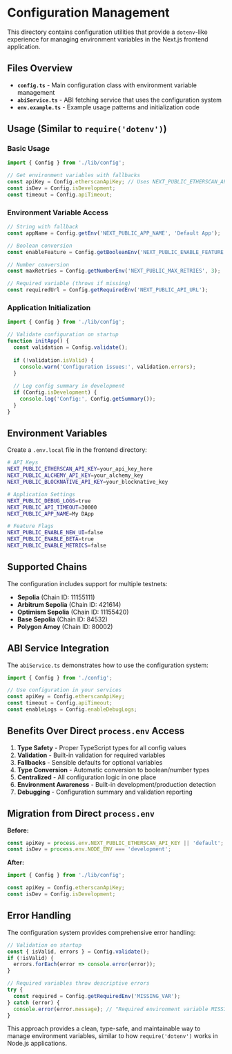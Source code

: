 # Configuration Management

This directory contains configuration utilities that provide a `dotenv`-like experience for managing environment variables in the Next.js frontend application.

## Files Overview

- **`config.ts`** - Main configuration class with environment variable management
- **`abiService.ts`** - ABI fetching service that uses the configuration system
- **`env.example.ts`** - Example usage patterns and initialization code

## Usage (Similar to `require('dotenv')`)

### Basic Usage

```typescript
import { Config } from './lib/config';

// Get environment variables with fallbacks
const apiKey = Config.etherscanApiKey; // Uses NEXT_PUBLIC_ETHERSCAN_API_KEY
const isDev = Config.isDevelopment;
const timeout = Config.apiTimeout;
```

### Environment Variable Access

```typescript
// String with fallback
const appName = Config.getEnv('NEXT_PUBLIC_APP_NAME', 'Default App');

// Boolean conversion
const enableFeature = Config.getBooleanEnv('NEXT_PUBLIC_ENABLE_FEATURE', false);

// Number conversion
const maxRetries = Config.getNumberEnv('NEXT_PUBLIC_MAX_RETRIES', 3);

// Required variable (throws if missing)
const requiredUrl = Config.getRequiredEnv('NEXT_PUBLIC_API_URL');
```

### Application Initialization

```typescript
import { Config } from './lib/config';

// Validate configuration on startup
function initApp() {
  const validation = Config.validate();
  
  if (!validation.isValid) {
    console.warn('Configuration issues:', validation.errors);
  }
  
  // Log config summary in development
  if (Config.isDevelopment) {
    console.log('Config:', Config.getSummary());
  }
}
```

## Environment Variables

Create a `.env.local` file in the frontend directory:

```bash
# API Keys
NEXT_PUBLIC_ETHERSCAN_API_KEY=your_api_key_here
NEXT_PUBLIC_ALCHEMY_API_KEY=your_alchemy_key
NEXT_PUBLIC_BLOCKNATIVE_API_KEY=your_blocknative_key

# Application Settings
NEXT_PUBLIC_DEBUG_LOGS=true
NEXT_PUBLIC_API_TIMEOUT=30000
NEXT_PUBLIC_APP_NAME=My DApp

# Feature Flags
NEXT_PUBLIC_ENABLE_NEW_UI=false
NEXT_PUBLIC_ENABLE_BETA=true
NEXT_PUBLIC_ENABLE_METRICS=false
```

## Supported Chains

The configuration includes support for multiple testnets:

- **Sepolia** (Chain ID: 11155111)
- **Arbitrum Sepolia** (Chain ID: 421614)
- **Optimism Sepolia** (Chain ID: 11155420)
- **Base Sepolia** (Chain ID: 84532)
- **Polygon Amoy** (Chain ID: 80002)

## ABI Service Integration

The `abiService.ts` demonstrates how to use the configuration system:

```typescript
import { Config } from './config';

// Use configuration in your services
const apiKey = Config.etherscanApiKey;
const timeout = Config.apiTimeout;
const enableLogs = Config.enableDebugLogs;
```

## Benefits Over Direct `process.env` Access

1. **Type Safety** - Proper TypeScript types for all config values
2. **Validation** - Built-in validation for required variables
3. **Fallbacks** - Sensible defaults for optional variables
4. **Type Conversion** - Automatic conversion to boolean/number types
5. **Centralized** - All configuration logic in one place
6. **Environment Awareness** - Built-in development/production detection
7. **Debugging** - Configuration summary and validation reporting

## Migration from Direct `process.env`

**Before:**
```typescript
const apiKey = process.env.NEXT_PUBLIC_ETHERSCAN_API_KEY || 'default';
const isDev = process.env.NODE_ENV === 'development';
```

**After:**
```typescript
import { Config } from './lib/config';

const apiKey = Config.etherscanApiKey;
const isDev = Config.isDevelopment;
```

## Error Handling

The configuration system provides comprehensive error handling:

```typescript
// Validation on startup
const { isValid, errors } = Config.validate();
if (!isValid) {
  errors.forEach(error => console.error(error));
}

// Required variables throw descriptive errors
try {
  const required = Config.getRequiredEnv('MISSING_VAR');
} catch (error) {
  console.error(error.message); // "Required environment variable MISSING_VAR is not set"
}
```

This approach provides a clean, type-safe, and maintainable way to manage environment variables, similar to how `require('dotenv')` works in Node.js applications.